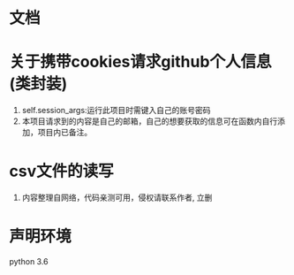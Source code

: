 文档
===
# 关于携带cookies请求github个人信息(类封装)
1. self.session_args:运行此项目时需键入自己的账号密码
2. 本项目请求到的内容是自己的邮箱，自己的想要获取的信息可在函数内自行添加，项目内已备注。

# csv文件的读写
1. 内容整理自网络，代码亲测可用，侵权请联系作者, 立删



# 声明环境
python 3.6




